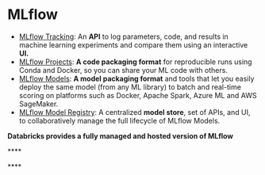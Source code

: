 # MLflow



* [MLflow Tracking](https://mlflow.org/docs/latest/tracking.html): An **API** to log parameters, code, and results in machine learning experiments and compare them using an interactive **UI.**
* [MLflow Projects](https://mlflow.org/docs/latest/projects.html): **A code packaging format** for reproducible runs using Conda and Docker, so you can share your ML code with others.
* [MLflow Models](https://mlflow.org/docs/latest/models.html): **A model packaging format** and tools that let you easily deploy the same model \(from any ML library\) to batch and real-time scoring on platforms such as Docker, Apache Spark, Azure ML and AWS SageMaker.
* [MLflow Model Registry](https://mlflow.org/docs/latest/model-registry.html): A centralized **model store**, set of APIs, and UI, to collaboratively manage the full lifecycle of MLflow Models.



**Databricks provides a fully managed and hosted version of MLflow**

\*\*\*\*

\*\*\*\*

